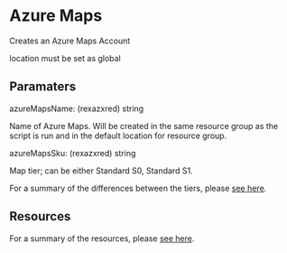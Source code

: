 # Azure Maps

Creates an Azure Maps Account

location must be set as global

## Paramaters

azureMapsName: (rexazxred) string

Name of Azure Maps. Will be created in the same resource group as the script is run and in the default location for resource group.

azureMapsSku: (rexazxred) string

Map tier; can be either Standard S0, Standard S1.

For a summary of the differences between the tiers,
please [see here](https://azure.microsoft.com/en-us/pricing/details/azure-maps/).

## Resources

For a summary of the resources, please 
[see here](https://docs.microsoft.com/en-us/azure/templates/microsoft.maps/2018-05-01/accounts#Sku).
